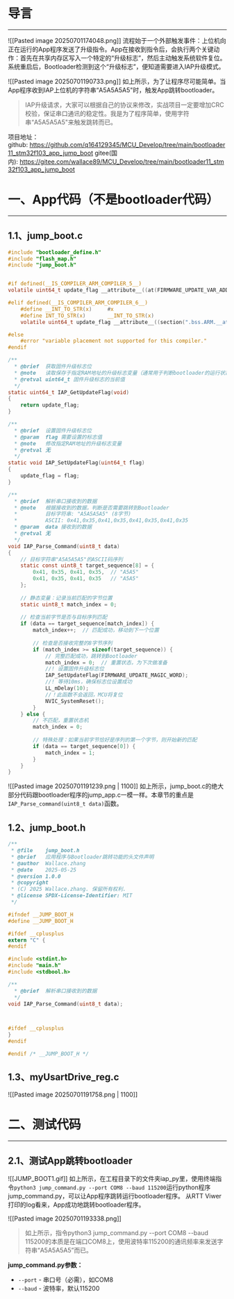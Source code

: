 # 导言
---
![[Pasted image 20250701174048.png]]
流程始于一个外部触发事件：上位机向正在运行的App程序发送了升级指令。App在接收到指令后，会执行两个关键动作：首先在共享内存区写入一个特定的“升级标志”，然后主动触发系统软件复位。系统重启后，Bootloader检测到这个“升级标志”，便知道需要进入IAP升级模式。

![[Pasted image 20250701190733.png]]
如上所示，为了让程序尽可能简单。当App程序收到IAP上位机的字符串“A5A5A5A5"时，触发App跳转bootloader。

> IAP升级请求，大家可以根据自己的协议来修改，实战项目一定要增加CRC校验，保证串口通讯的稳定性。我是为了程序简单，使用字符串“A5A5A5A5"来触发跳转而已。

项目地址：  
github: https://github.com/q164129345/MCU_Develop/tree/main/bootloader11_stm32f103_app_jump_boot
gitee(国内): https://gitee.com/wallace89/MCU_Develop/tree/main/bootloader11_stm32f103_app_jump_boot

# 一、App代码（不是bootloader代码）
---
## 1.1、jump_boot.c
```c
#include "bootloader_define.h"
#include "flash_map.h"
#include "jump_boot.h"


#if defined(__IS_COMPILER_ARM_COMPILER_5__)
volatile uint64_t update_flag __attribute__((at(FIRMWARE_UPDATE_VAR_ADDR), zero_init));

#elif defined(__IS_COMPILER_ARM_COMPILER_6__)
    #define __INT_TO_STR(x)     #x
    #define INT_TO_STR(x)       __INT_TO_STR(x)
    volatile uint64_t update_flag __attribute__((section(".bss.ARM.__at_" INT_TO_STR(FIRMWARE_UPDATE_VAR_ADDR))));

#else
    #error "variable placement not supported for this compiler."
#endif

/**
  * @brief  获取固件升级标志位
  * @note   读取保存于指定RAM地址的升级标志变量（通常用于判断bootloader的运行状态）
  * @retval uint64_t 固件升级标志的当前值
  */
static uint64_t IAP_GetUpdateFlag(void)
{
    return update_flag;
}

/**
  * @brief  设置固件升级标志位
  * @param  flag 需要设置的标志值
  * @note   修改指定RAM地址的升级标志变量
  * @retval 无
  */
static void IAP_SetUpdateFlag(uint64_t flag)
{
    update_flag = flag;
}

/**
  * @brief  解析串口接收到的数据
  * @note   根据接收到的数据，判断是否需要跳转到Bootloader
  *         目标字符串: "A5A5A5A5" (8字节)
  *         ASCII: 0x41,0x35,0x41,0x35,0x41,0x35,0x41,0x35
  * @param  data 接收到的数据
  * @retval 无
  */
void IAP_Parse_Command(uint8_t data)
{
    // 目标字符串"A5A5A5A5"的ASCII码序列
    static const uint8_t target_sequence[8] = {
        0x41, 0x35, 0x41, 0x35,  // "A5A5"
        0x41, 0x35, 0x41, 0x35   // "A5A5"
    };
    
    // 静态变量：记录当前匹配的字节位置
    static uint8_t match_index = 0;
    
    // 检查当前字节是否与目标序列匹配
    if (data == target_sequence[match_index]) {
        match_index++;  // 匹配成功，移动到下一个位置
        
        // 检查是否接收完整的8字节序列
        if (match_index >= sizeof(target_sequence)) {
            // 完整匹配成功，跳转到Bootloader
            match_index = 0;  // 重置状态，为下次做准备
            //! 设置固件升级标志位
            IAP_SetUpdateFlag(FIRMWARE_UPDATE_MAGIC_WORD);
            //! 等待10ms，确保标志位设置成功
            LL_mDelay(10);
            //！此函数不会返回，MCU将复位
            NVIC_SystemReset();
        }
    } else {
        // 不匹配，重置状态机
        match_index = 0;
        
        // 特殊处理：如果当前字节恰好是序列的第一个字节，则开始新的匹配
        if (data == target_sequence[0]) {
            match_index = 1;
        }
    }
}
```

![[Pasted image 20250701191239.png | 1100]]
如上所示，jump_boot.c的绝大部分代码跟bootloader程序的jump_app.c一模一样。本章节的重点是`IAP_Parse_command(uint8_t data)`函数。

## 1.2、jump_boot.h
```c
/**
 * @file    jump_boot.h
 * @brief   应用程序与Bootloader跳转功能的头文件声明
 * @author  Wallace.zhang
 * @date    2025-05-25
 * @version 1.0.0
 * @copyright
 * (C) 2025 Wallace.zhang. 保留所有权利.
 * @license SPDX-License-Identifier: MIT
 */

#ifndef __JUMP_BOOT_H
#define __JUMP_BOOT_H

#ifdef __cplusplus
extern "C" {
#endif

#include <stdint.h>
#include "main.h"
#include <stdbool.h>

/**
  * @brief  解析串口接收到的数据
  */
void IAP_Parse_Command(uint8_t data);



#ifdef __cplusplus
}
#endif

#endif /* __JUMP_BOOT_H */

```

## 1.3、myUsartDrive_reg.c
![[Pasted image 20250701191758.png | 1100]]

# 二、测试代码
----
## 2.1、测试App跳转bootloader
![[JUMP_BOOT1.gif]]
如上所示，在工程目录下的文件夹iap_py里，使用终端指令`python3 jump_command.py --port COM8 --baud 115200`运行python程序jump_command.py，可以让App程序跳转运行bootloader程序。
从RTT Viwer打印的log看来，App成功地跳转bootloader程序。

![[Pasted image 20250701193338.png]]

> 如上所示，指令python3 jump_command.py --port COM8 --baud 115200的本质是在端口COM8上，使用波特率115200的通讯频率来发送字符串“A5A5A5A5”而已。

**jump_command.py参数：**
- `--port` - 串口号（必需），如COM8
- `--baud` - 波特率，默认115200





